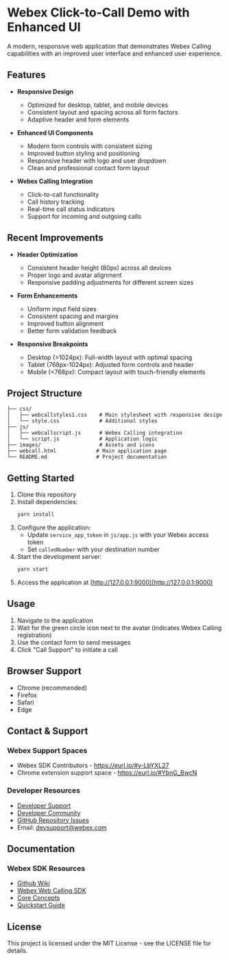 # Webex Click-to-Call Demo with Enhanced UI

A modern, responsive web application that demonstrates Webex Calling capabilities with an improved user interface and enhanced user experience.

## Features

- **Responsive Design**
  - Optimized for desktop, tablet, and mobile devices
  - Consistent layout and spacing across all form factors
  - Adaptive header and form elements

- **Enhanced UI Components**
  - Modern form controls with consistent sizing
  - Improved button styling and positioning
  - Responsive header with logo and user dropdown
  - Clean and professional contact form layout

- **Webex Calling Integration**
  - Click-to-call functionality
  - Call history tracking
  - Real-time call status indicators
  - Support for incoming and outgoing calls

## Recent Improvements

- **Header Optimization**
  - Consistent header height (80px) across all devices
  - Proper logo and avatar alignment
  - Responsive padding adjustments for different screen sizes

- **Form Enhancements**
  - Uniform input field sizes
  - Consistent spacing and margins
  - Improved button alignment
  - Better form validation feedback

- **Responsive Breakpoints**
  - Desktop (>1024px): Full-width layout with optimal spacing
  - Tablet (768px-1024px): Adjusted form controls and header
  - Mobile (<768px): Compact layout with touch-friendly elements

## Project Structure

```
├── css/
│   ├── webcallstyles1.css    # Main stylesheet with responsive design
│   └── style.css             # Additional styles
├── js/
│   ├── webcallscript.js      # Webex Calling integration
│   └── script.js             # Application logic
├── images/                   # Assets and icons
├── webcall.html             # Main application page
└── README.md                # Project documentation
```

## Getting Started

1. Clone this repository
2. Install dependencies:
   ```bash
   yarn install
   ```
3. Configure the application:
   - Update `service_app_token` in `js/app.js` with your Webex access token
   - Set `calledNumber` with your destination number
4. Start the development server:
   ```bash
   yarn start
   ```
5. Access the application at [http://127.0.0.1:9000](http://127.0.0.1:9000)

## Usage

1. Navigate to the application
2. Wait for the green circle icon next to the avatar (indicates Webex Calling registration)
3. Use the contact form to send messages
4. Click "Call Support" to initiate a call

## Browser Support

- Chrome (recommended)
- Firefox
- Safari
- Edge

## Contact & Support

### Webex Support Spaces
- Webex SDK Contributors - https://eurl.io/#v-LbYXL27
- Chrome extension support space - https://eurl.io/#YbnG_BwcN

### Developer Resources
- [Developer Support](https://developer.webex.com/support)
- [Developer Community](https://community.cisco.com/t5/webex-for-developers/bd-p/disc-webex-developers)
- [GitHub Repository Issues](https://github.com/webex/webex-js-sdk/issues)
- Email: devsupport@webex.com

## Documentation

### Webex SDK Resources
- [Github Wiki](https://github.com/webex/webex-js-sdk/wiki)
- [Webex Web Calling SDK](https://github.com/webex/webex-js-sdk/wiki/Introducing-the-Webex-Web-Calling-SDK)
- [Core Concepts](https://github.com/webex/webex-js-sdk/wiki/Core-Concepts-(Calling))
- [Quickstart Guide](https://github.com/webex/webex-js-sdk/wiki/Quickstart-Guide-(Calling))

## License

This project is licensed under the MIT License - see the LICENSE file for details.
